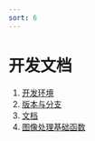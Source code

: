 ```yaml
---
sort: 6
---
```


# 开发文档

1. [开发环境](./environment)
2. [版本与分支](./branch)
3. [文档](./doc)
4. [图像处理基础函数](./image)
